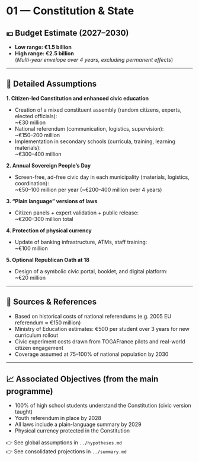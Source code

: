 # 01 — Constitution & State

## 💶 Budget Estimate (2027–2030)

- **Low range: €1.5 billion**  
- **High range: €2.5 billion**  
(*Multi-year envelope over 4 years, excluding permanent effects*)

---

## 🧮 Detailed Assumptions

**1. Citizen-led Constitution and enhanced civic education**
- Creation of a mixed constituent assembly (random citizens, experts, elected officials):  
  ~€30 million
- National referendum (communication, logistics, supervision):  
  ~€150–200 million
- Implementation in secondary schools (curricula, training, learning materials):  
  ~€300–400 million

**2. Annual Sovereign People’s Day**
- Screen-free, ad-free civic day in each municipality (materials, logistics, coordination):  
  ~€50–100 million per year (~€200–400 million over 4 years)

**3. “Plain language” versions of laws**
- Citizen panels + expert validation + public release:  
  ~€200–300 million total

**4. Protection of physical currency**
- Update of banking infrastructure, ATMs, staff training:  
  ~€100 million

**5. Optional Republican Oath at 18**
- Design of a symbolic civic portal, booklet, and digital platform:  
  ~€20 million

---

## 📌 Sources & References

- Based on historical costs of national referendums (e.g. 2005 EU referendum ≈ €150 million)
- Ministry of Education estimates: €500 per student over 3 years for new curriculum rollout
- Civic experiment costs drawn from TOGAFrance pilots and real-world citizen engagement
- Coverage assumed at 75–100% of national population by 2030

---

## 📈 Associated Objectives (from the main programme)
- 100% of high school students understand the Constitution (civic version taught)
- Youth referendum in place by 2028
- All laws include a plain-language summary by 2029
- Physical currency protected in the Constitution

👉 See global assumptions in `../hypotheses.md`  
👉 See consolidated projections in `../summary.md`
